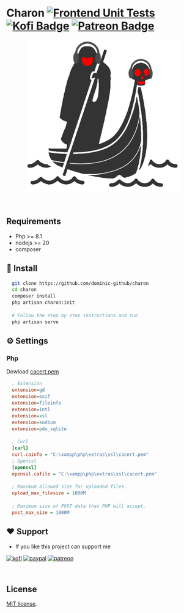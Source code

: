 # Charon [![Frontend Unit Tests](https://github.com/Dominic-github/charon/actions/workflows/frontend.yml/badge.svg)](https://github.com/Dominic-github/charon/actions/workflows/frontend.yml) [![Kofi Badge](https://img.shields.io/badge/-Kofi-ff5f5f?style=flat-square&logo=Kofi&logoColor=white)](https://ko-fi.com/dominic_kofi) [![Patreon Badge](https://img.shields.io/badge/-Patreon-ffffff?style=flat-square&logo=Patreon&logoColor=ff424d)](https://www.patreon.com/user?u=57078534)

<p align="center"><a href="https://github.com/Dominic-github/charon"><img width="400" src="./.github/img/charon.png" alt="Charon"></a></p>

<br/>

## Requirements

- Php >= 8.1
- nodejs >= 20
- composer

## 🚀 Install

```bash
  git clone https://github.com/dominic-github/charon
  cd charon
  composer install
  php artisan charon:init

  # Follow the step by step instructions and run
  php artisan serve
```

## ⚙️ Settings

### Php

Dowload [cacert.pem](https://curl.se/ca/cacert.pem)

```ini
  ; Extension
  extension=gd
  extension=exif
  extension=fileinfo
  extension=intl
  extension=xsl
  extension=sodium
  extension=pdo_sqlite

  ; Curl
  [curl]
  curl.cainfo = "C:\xampp\php\extras\ssl\cacert.pem"
  ; Openssl
  [openssl]
  openssl.cafile = "C:\xampp\php\extras\ssl\cacert.pem"

  ; Maximum allowed size for uploaded files.
  upload_max_filesize = 1000M

  ; Maximum size of POST data that PHP will accept.
  post_max_size = 1000M
```

## ❤️ Support

- If you like this project can support me

[![kofi](https://img.shields.io/badge/Ko--fi-F16061?style=for-the-badge&logo=ko-fi&logoColor=white)](https://ko-fi.com/Dominic_kofi)
[![paypal](https://img.shields.io/badge/PayPal-00457C?style=for-the-badge&logo=paypal&logoColor=white)](https://paypal.me/DominicPPal)
[![patreon](https://img.shields.io/badge/Patreon-F96854?style=for-the-badge&logo=patreon&logoColor=white)](https://www.patreon.com/Dominic_patreon)

<br/>

## License

[MIT license](https://opensource.org/licenses/MIT).
